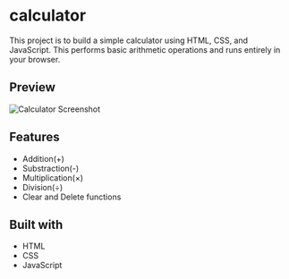 # calculator

This project is to build a simple calculator using HTML, CSS, and JavaScript. This performs basic arithmetic operations and runs entirely in your browser.

## Preview

![Calculator Screenshot](image/review.png.png)

## Features

- Addition(+)
- Substraction(-)
- Multiplication(×)
- Division(÷)
- Clear and Delete functions

## Built with 

- HTML 
- CSS
- JavaScript
